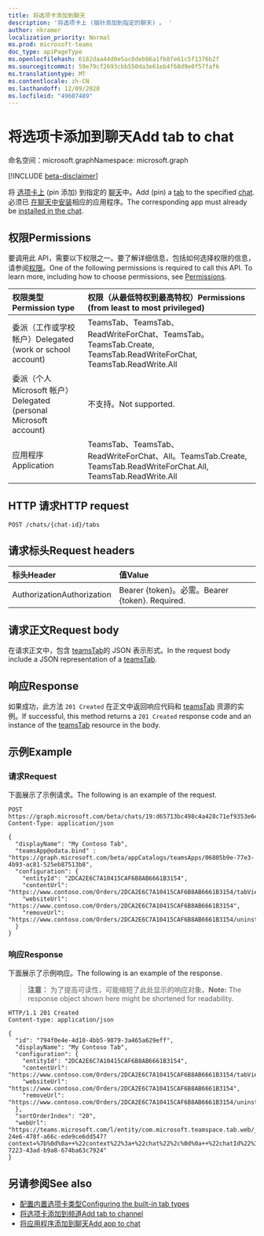 ```yaml
---
title: 将选项卡添加到聊天
description: '将选项卡上 (插针添加到指定的聊天) 。 '
author: nkramer
localization_priority: Normal
ms.prod: microsoft-teams
doc_type: apiPageType
ms.openlocfilehash: 6182daa44d0e5ac8deb86a1fb8fe61c5f1376b2f
ms.sourcegitcommit: 59e79cf2693cbb550da3e61eb4f68d9e0f57faf6
ms.translationtype: MT
ms.contentlocale: zh-CN
ms.lasthandoff: 12/09/2020
ms.locfileid: "49607489"
---
```

# <a name="add-tab-to-chat"></a><span data-ttu-id="70710-103">将选项卡添加到聊天</span><span class="sxs-lookup"><span data-stu-id="70710-103">Add tab to chat</span></span>

<span data-ttu-id="70710-104">命名空间：microsoft.graph</span><span class="sxs-lookup"><span data-stu-id="70710-104">Namespace: microsoft.graph</span></span>

[!INCLUDE [beta-disclaimer](../../includes/beta-disclaimer.md)]

<span data-ttu-id="70710-105">将 [选项卡上](../resources/teamstab.md) (pin 添加) 到指定的 [聊天](../resources/chat.md)中。</span><span class="sxs-lookup"><span data-stu-id="70710-105">Add (pin) a [tab](../resources/teamstab.md) to the specified [chat](../resources/chat.md).</span></span> <span data-ttu-id="70710-106">必须已 [在聊天中安装](../api/chat-list-installedapps.md)相应的应用程序。</span><span class="sxs-lookup"><span data-stu-id="70710-106">The corresponding app must already be [installed in the chat](../api/chat-list-installedapps.md).</span></span>

## <a name="permissions"></a><span data-ttu-id="70710-107">权限</span><span class="sxs-lookup"><span data-stu-id="70710-107">Permissions</span></span>
<span data-ttu-id="70710-p102">要调用此 API，需要以下权限之一。要了解详细信息，包括如何选择权限的信息，请参阅[权限](/graph/permissions-reference)。</span><span class="sxs-lookup"><span data-stu-id="70710-p102">One of the following permissions is required to call this API. To learn more, including how to choose permissions, see [Permissions](/graph/permissions-reference).</span></span>

|<span data-ttu-id="70710-110">权限类型</span><span class="sxs-lookup"><span data-stu-id="70710-110">Permission type</span></span>      | <span data-ttu-id="70710-111">权限（从最低特权到最高特权）</span><span class="sxs-lookup"><span data-stu-id="70710-111">Permissions (from least to most privileged)</span></span>              |
|:--------------------|:---------------------------------------------------------|
|<span data-ttu-id="70710-112">委派（工作或学校帐户）</span><span class="sxs-lookup"><span data-stu-id="70710-112">Delegated (work or school account)</span></span> | <span data-ttu-id="70710-113">TeamsTab、TeamsTab、ReadWriteForChat、TeamsTab。</span><span class="sxs-lookup"><span data-stu-id="70710-113">TeamsTab.Create, TeamsTab.ReadWriteForChat, TeamsTab.ReadWrite.All</span></span> |
|<span data-ttu-id="70710-114">委派（个人 Microsoft 帐户）</span><span class="sxs-lookup"><span data-stu-id="70710-114">Delegated (personal Microsoft account)</span></span> | <span data-ttu-id="70710-115">不支持。</span><span class="sxs-lookup"><span data-stu-id="70710-115">Not supported.</span></span>    |
| <span data-ttu-id="70710-116">应用程序</span><span class="sxs-lookup"><span data-stu-id="70710-116">Application</span></span>                            | <span data-ttu-id="70710-117">TeamsTab、TeamsTab、ReadWriteForChat、All。</span><span class="sxs-lookup"><span data-stu-id="70710-117">TeamsTab.Create, TeamsTab.ReadWriteForChat.All, TeamsTab.ReadWrite.All</span></span> |


## <a name="http-request"></a><span data-ttu-id="70710-118">HTTP 请求</span><span class="sxs-lookup"><span data-stu-id="70710-118">HTTP request</span></span>
<!-- { "blockType": "ignored" } -->
```http
POST /chats/{chat-id}/tabs
```

## <a name="request-headers"></a><span data-ttu-id="70710-119">请求标头</span><span class="sxs-lookup"><span data-stu-id="70710-119">Request headers</span></span>
| <span data-ttu-id="70710-120">标头</span><span class="sxs-lookup"><span data-stu-id="70710-120">Header</span></span>       | <span data-ttu-id="70710-121">值</span><span class="sxs-lookup"><span data-stu-id="70710-121">Value</span></span> |
|:---------------|:--------|
| <span data-ttu-id="70710-122">Authorization</span><span class="sxs-lookup"><span data-stu-id="70710-122">Authorization</span></span>  | <span data-ttu-id="70710-p103">Bearer {token}。必需。</span><span class="sxs-lookup"><span data-stu-id="70710-p103">Bearer {token}. Required.</span></span>  |

## <a name="request-body"></a><span data-ttu-id="70710-125">请求正文</span><span class="sxs-lookup"><span data-stu-id="70710-125">Request body</span></span>

<span data-ttu-id="70710-126">在请求正文中，包含 [teamsTab](../resources/teamstab.md)的 JSON 表示形式。</span><span class="sxs-lookup"><span data-stu-id="70710-126">In the request body include a JSON representation of a [teamsTab](../resources/teamstab.md).</span></span>

## <a name="response"></a><span data-ttu-id="70710-127">响应</span><span class="sxs-lookup"><span data-stu-id="70710-127">Response</span></span>

<span data-ttu-id="70710-128">如果成功，此方法 `201 Created` 在正文中返回响应代码和 [teamsTab](../resources/teamstab.md) 资源的实例。</span><span class="sxs-lookup"><span data-stu-id="70710-128">If successful, this method returns a `201 Created` response code and an instance of the [teamsTab](../resources/teamstab.md) resource in the body.</span></span>

## <a name="example"></a><span data-ttu-id="70710-129">示例</span><span class="sxs-lookup"><span data-stu-id="70710-129">Example</span></span>

### <a name="request"></a><span data-ttu-id="70710-130">请求</span><span class="sxs-lookup"><span data-stu-id="70710-130">Request</span></span>

<span data-ttu-id="70710-131">下面展示了示例请求。</span><span class="sxs-lookup"><span data-stu-id="70710-131">The following is an example of the request.</span></span>
<!-- {
  "blockType": "request",
  "name": "add_tab_to_chat"
}
-->

```http
POST https://graph.microsoft.com/beta/chats/19:d65713bc498c4a428c71ef9353e6ce20@thread.v2/tabs
Content-Type: application/json

{
  "displayName": "My Contoso Tab",
  "teamsApp@odata.bind" : "https://graph.microsoft.com/beta/appCatalogs/teamsApps/06805b9e-77e3-4b93-ac81-525eb87513b8",
  "configuration": {
    "entityId": "2DCA2E6C7A10415CAF6B8AB6661B3154",
    "contentUrl": "https://www.contoso.com/Orders/2DCA2E6C7A10415CAF6B8AB6661B3154/tabView",
    "websiteUrl": "https://www.contoso.com/Orders/2DCA2E6C7A10415CAF6B8AB6661B3154",
    "removeUrl": "https://www.contoso.com/Orders/2DCA2E6C7A10415CAF6B8AB6661B3154/uninstallTab"
  }
}
```

### <a name="response"></a><span data-ttu-id="70710-132">响应</span><span class="sxs-lookup"><span data-stu-id="70710-132">Response</span></span>

<span data-ttu-id="70710-133">下面展示了示例响应。</span><span class="sxs-lookup"><span data-stu-id="70710-133">The following is an example of the response.</span></span> 

><span data-ttu-id="70710-134">**注意：** 为了提高可读性，可能缩短了此处显示的响应对象。</span><span class="sxs-lookup"><span data-stu-id="70710-134">**Note:** The response object shown here might be shortened for readability.</span></span>

<!-- {
  "blockType": "response",
  "truncated": true,
  "@odata.type": "microsoft.graph.teamsTab"
} -->

```http
HTTP/1.1 201 Created
Content-type: application/json

{
  "id": "794f0e4e-4d10-4bb5-9079-3a465a629eff",
  "displayName": "My Contoso Tab",
  "configuration": {
    "entityId": "2DCA2E6C7A10415CAF6B8AB6661B3154",
    "contentUrl": "https://www.contoso.com/Orders/2DCA2E6C7A10415CAF6B8AB6661B3154/tabView",
    "websiteUrl": "https://www.contoso.com/Orders/2DCA2E6C7A10415CAF6B8AB6661B3154",
    "removeUrl": "https://www.contoso.com/Orders/2DCA2E6C7A10415CAF6B8AB6661B3154/uninstallTab"
  },
  "sortOrderIndex": "20",
  "webUrl": "https://teams.microsoft.com/l/entity/com.microsoft.teamspace.tab.web/_djb2_msteams_prefix_193fe248-24e6-478f-a66c-ede9ce6dd547?context=%7b%0d%0a++%22context%22%3a+%22chat%22%2c%0d%0a++%22chatId%22%3a+%2219%3ad65713bc498c4a428c71ef9353e6ce20%40thread.v2%22%2c%0d%0a++%22subEntityId%22%3a+null%0d%0a%7d&tenantId=139d16b4-7223-43ad-b9a8-674ba63c7924"
}
```

## <a name="see-also"></a><span data-ttu-id="70710-135">另请参阅</span><span class="sxs-lookup"><span data-stu-id="70710-135">See also</span></span>

- [<span data-ttu-id="70710-136">配置内置选项卡类型</span><span class="sxs-lookup"><span data-stu-id="70710-136">Configuring the built-in tab types</span></span>](/graph/teams-configuring-builtin-tabs)
- [<span data-ttu-id="70710-137">将选项卡添加到频道</span><span class="sxs-lookup"><span data-stu-id="70710-137">Add tab to channel</span></span>](channel-post-tabs.md)
- [<span data-ttu-id="70710-138">将应用程序添加到聊天</span><span class="sxs-lookup"><span data-stu-id="70710-138">Add app to chat</span></span>](chat-post-installedapps.md)


<!-- uuid: 8fcb5dbc-d5aa-4681-8e31-b001d5168d79
2015-10-25 14:57:30 UTC -->
<!--
{
  "type": "#page.annotation",
  "description": "Add tab to chat",
  "keywords": "",
  "section": "documentation",
  "tocPath": "",
  "suppressions": []
}
-->


